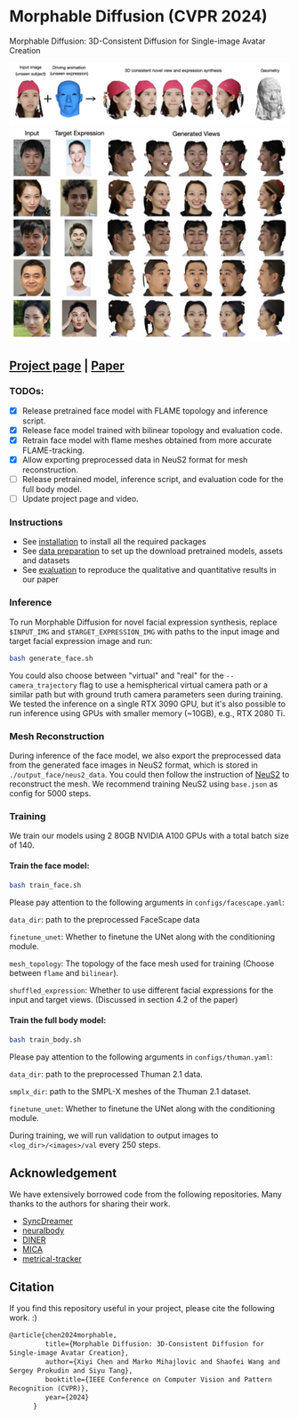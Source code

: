 # Morphable Diffusion (CVPR 2024)
Morphable Diffusion: 3D-Consistent Diffusion for Single-image Avatar Creation

![](assets/teaser.png)
![](assets/in_the_wild.png)


## [Project page](https://xiyichen.github.io/morphablediffusion) | [Paper](https://arxiv.org/abs/2401.04728)

### TODOs:
- [x] Release pretrained face model with FLAME topology and inference script.
- [x] Release face model trained with bilinear topology and evaluation code.
- [x] Retrain face model with flame meshes obtained from more accurate FLAME-tracking.
- [x] Allow exporting preprocessed data in NeuS2 format for mesh reconstruction.
- [ ] Release pretrained model, inference script, and evaluation code for the full body model.
- [ ] Update project page and video.

### Instructions
- See [installation](docs/installation.md) to install all the required packages
- See [data preparation](docs/data.md) to set up the download pretrained models, assets and datasets
- See [evaluation](docs/eval.md) to reproduce the qualitative and quantitative results in our paper

### Inference
To run Morphable Diffusion for novel facial expression synthesis, replace `$INPUT_IMG` and `$TARGET_EXPRESSION_IMG` with paths to the input image and target facial expression image and run:
```bash
bash generate_face.sh
```
You could also choose between "virtual" and "real" for the `--camera_trajectory` flag to use a hemispherical virtual camera path or a similar path but with ground truth camera parameters seen during training.
We tested the inference on a single RTX 3090 GPU, but it's also possible to run inference using GPUs with smaller memory (~10GB), e.g., RTX 2080 Ti.

### Mesh Reconstruction
During inference of the face model, we also export the preprocessed data from the generated face images in NeuS2 format, which is stored in `./output_face/neus2_data`. You could then follow the instruction of [NeuS2](https://github.com/19reborn/NeuS2) to reconstruct the mesh. We recommend training NeuS2 using `base.json` as config for 5000 steps.

### Training
We train our models using 2 80GB NVIDIA A100 GPUs with a total batch size of 140.
#### Train the face model:
```bash
bash train_face.sh
```
Please pay attention to the following arguments in `configs/facescape.yaml`:

`data_dir`: path to the preprocessed FaceScape data

`finetune_unet`: Whether to finetune the UNet along with the conditioning module.

`mesh_topology`: The topology of the face mesh used for training (Choose between `flame` and `bilinear`).

`shuffled_expression`: Whether to use different facial expressions for the input and target views. (Discussed in section 4.2 of the paper)

#### Train the full body model:
```bash
bash train_body.sh
```

Please pay attention to the following arguments in `configs/thuman.yaml`:

`data_dir`: path to the preprocessed Thuman 2.1 data.

`smplx_dir`: path to the SMPL-X meshes of the Thuman 2.1 dataset.

`finetune_unet`: Whether to finetune the UNet along with the conditioning module.


During training, we will run validation to output images to `<log_dir>/<images>/val` every 250 steps.

## Acknowledgement

We have extensively borrowed code from the following repositories. Many thanks to the authors for sharing their work.

- [SyncDreamer](https://github.com/liuyuan-pal/SyncDreamer)
- [neuralbody](https://github.com/zju3dv/neuralbody)
- [DINER](https://github.com/malteprinzler/diner)
- [MICA](https://github.com/Zielon/MICA)
- [metrical-tracker](https://github.com/Zielon/metrical-tracker.git)

## Citation
If you find this repository useful in your project, please cite the following work. :)
```
@article{chen2024morphable,
         title={Morphable Diffusion: 3D-Consistent Diffusion for Single-image Avatar Creation}, 
         author={Xiyi Chen and Marko Mihajlovic and Shaofei Wang and Sergey Prokudin and Siyu Tang},
         booktitle={IEEE Conference on Computer Vision and Pattern Recognition (CVPR)},
         year={2024}
      }
```
